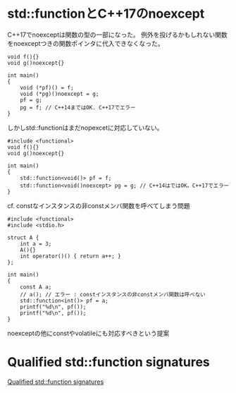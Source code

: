 # std::functionとC++17のnoexcept

C++17でnoexceptは関数の型の一部になった。
例外を投げるかもしれない関数をnoexceptつきの関数ポインタに代入できなくなった。


```
void f(){}
void g()noexcept{}

int main()
{
    void (*pf)() = f;
    void (*pg)()noexcept = g;
    pf = g;
    pg = f; // C++14まではOK. C++17でエラー
}
```

しかしstd::functionはまだnopexcetに対応していない。

```
#include <functional>
void f(){}
void g()noexcept{}

int main()
{
    std::function<void()> pf = f;
    std::function<void()noexcept> pg = g; // C++14はではOK。C++17でエラー
}
```

cf. constなインスタンスの非constメンバ関数を呼べてしまう問題

```
#include <functional>
#include <stdio.h>

struct A {
    int a = 3;
    A(){}
    int operator()() { return a++; }
};

int main()
{
    const A a;
    // a(); // エラー : constインスタンスの非constメンバ関数は呼べない
    std::function<int()> pf = a;
    printf("%d\n", pf());
    printf("%d\n", pf());
}
```
noexceptの他にconstやvolatileにも対応すべきという提案

# Qualified std::function signatures
[Qualified std::function signatures](http://www.open-std.org/jtc1/sc22/wg21/docs/papers/2017/p0045r1.pdf)

